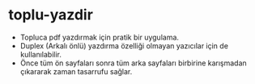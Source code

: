 # toplu-yazdir

- Topluca pdf yazdırmak için pratik bir uygulama.
- Duplex (Arkalı önlü) yazdırma özelliği olmayan yazıcılar için de kullanılabilir.
- Önce tüm ön sayfaları sonra tüm arka sayfaları birbirine karışmadan çıkararak zaman tasarrufu sağlar.
